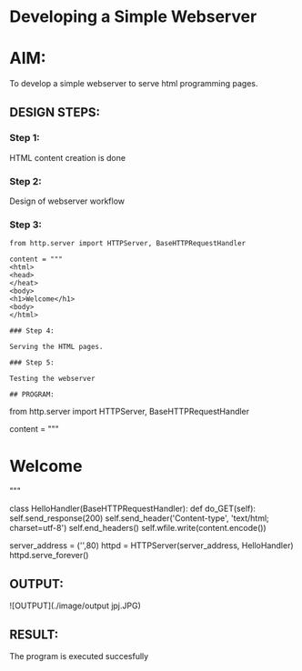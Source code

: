 # Developing a Simple Webserver

# AIM:

To develop a simple webserver to serve html programming pages.

## DESIGN STEPS:

### Step 1:

HTML content creation is done

### Step 2:

Design of webserver workflow

### Step 3:
```
from http.server import HTTPServer, BaseHTTPRequestHandler

content = """
<html>
<head>
</heat>
<body>
<h1>Welcome</h1>
<body>
</html>

### Step 4:

Serving the HTML pages.

### Step 5:

Testing the webserver

## PROGRAM:
```
from http.server import HTTPServer, BaseHTTPRequestHandler

content = """
<html>
<head>
</heat>
<body>
<h1>Welcome</h1>
<body>
</html>
"""

class HelloHandler(BaseHTTPRequestHandler):
    def do_GET(self):
        self.send_response(200)
        self.send_header('Content-type', 'text/html; charset=utf-8')
        self.end_headers()
        self.wfile.write(content.encode())


server_address = ('',80)
httpd = HTTPServer(server_address, HelloHandler)
httpd.serve_forever()
## OUTPUT:
![OUTPUT](./image/output jpj.JPG)

## RESULT:
The program is executed succesfully

